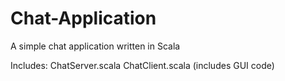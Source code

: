 # Chat-Application
A simple chat application written in Scala

Includes: ChatServer.scala
          ChatClient.scala (includes GUI code)
